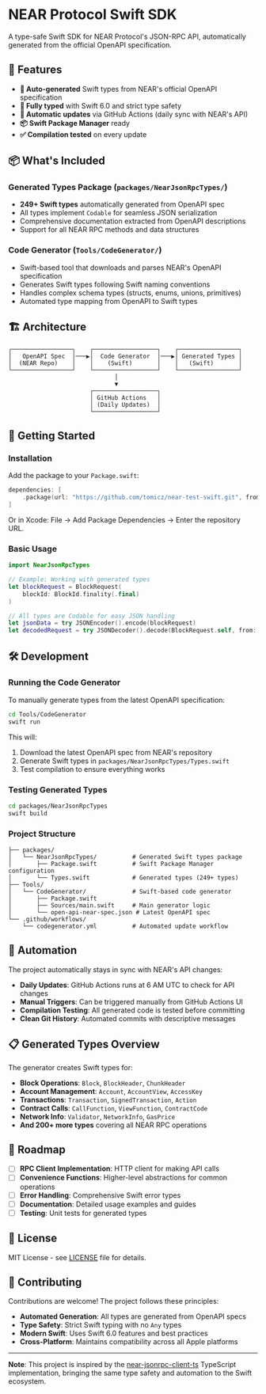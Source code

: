 # NEAR Protocol Swift SDK

A type-safe Swift SDK for NEAR Protocol's JSON-RPC API, automatically generated from the official OpenAPI specification.

## 🚀 Features

- **🔧 Auto-generated** Swift types from NEAR's official OpenAPI specification
- **📝 Fully typed** with Swift 6.0 and strict type safety
- **🔄 Automatic updates** via GitHub Actions (daily sync with NEAR's API)
- **📦 Swift Package Manager** ready
- **✅ Compilation tested** on every update

## 📦 What's Included

### Generated Types Package (`packages/NearJsonRpcTypes/`)

- **249+ Swift types** automatically generated from OpenAPI spec
- All types implement `Codable` for seamless JSON serialization
- Comprehensive documentation extracted from OpenAPI descriptions
- Support for all NEAR RPC methods and data structures

### Code Generator (`Tools/CodeGenerator/`)

- Swift-based tool that downloads and parses NEAR's OpenAPI specification
- Generates Swift types following Swift naming conventions
- Handles complex schema types (structs, enums, unions, primitives)
- Automated type mapping from OpenAPI to Swift types

## 🏗️ Architecture

```
┌─────────────────┐    ┌──────────────────┐    ┌─────────────────┐
│   OpenAPI Spec  │───▶│  Code Generator  │───▶│ Generated Types │
│  (NEAR Repo)    │    │    (Swift)       │    │   (Swift)       │
└─────────────────┘    └──────────────────┘    └─────────────────┘
                              │
                              ▼
                       ┌──────────────────┐
                       │ GitHub Actions   │
                       │ (Daily Updates)  │
                       └──────────────────┘
```

## 🚀 Getting Started

### Installation

Add the package to your `Package.swift`:

```swift
dependencies: [
    .package(url: "https://github.com/tomicz/near-test-swift.git", from: "1.0.0")
]
```

Or in Xcode: File → Add Package Dependencies → Enter the repository URL.

### Basic Usage

```swift
import NearJsonRpcTypes

// Example: Working with generated types
let blockRequest = BlockRequest(
    blockId: BlockId.finality(.final)
)

// All types are Codable for easy JSON handling
let jsonData = try JSONEncoder().encode(blockRequest)
let decodedRequest = try JSONDecoder().decode(BlockRequest.self, from: jsonData)
```

## 🛠️ Development

### Running the Code Generator

To manually generate types from the latest OpenAPI specification:

```bash
cd Tools/CodeGenerator
swift run
```

This will:

1. Download the latest OpenAPI spec from NEAR's repository
2. Generate Swift types in `packages/NearJsonRpcTypes/Types.swift`
3. Test compilation to ensure everything works

### Testing Generated Types

```bash
cd packages/NearJsonRpcTypes
swift build
```

### Project Structure

```
├── packages/
│   └── NearJsonRpcTypes/          # Generated Swift types package
│       ├── Package.swift          # Swift Package Manager configuration
│       └── Types.swift            # Generated types (249+ types)
├── Tools/
│   └── CodeGenerator/             # Swift-based code generator
│       ├── Package.swift
│       ├── Sources/main.swift     # Main generator logic
│       └── open-api-near-spec.json # Latest OpenAPI spec
└── .github/workflows/
    └── codegenerator.yml          # Automated update workflow
```

## 🤖 Automation

The project automatically stays in sync with NEAR's API changes:

- **Daily Updates**: GitHub Actions runs at 6 AM UTC to check for API changes
- **Manual Triggers**: Can be triggered manually from GitHub Actions UI
- **Compilation Testing**: All generated code is tested before committing
- **Clean Git History**: Automated commits with descriptive messages

## 📋 Generated Types Overview

The generator creates Swift types for:

- **Block Operations**: `Block`, `BlockHeader`, `ChunkHeader`
- **Account Management**: `Account`, `AccountView`, `AccessKey`
- **Transactions**: `Transaction`, `SignedTransaction`, `Action`
- **Contract Calls**: `CallFunction`, `ViewFunction`, `ContractCode`
- **Network Info**: `Validator`, `NetworkInfo`, `GasPrice`
- **And 200+ more types** covering all NEAR RPC operations

## 🔮 Roadmap

- [ ] **RPC Client Implementation**: HTTP client for making API calls
- [ ] **Convenience Functions**: Higher-level abstractions for common operations
- [ ] **Error Handling**: Comprehensive Swift error types
- [ ] **Documentation**: Detailed usage examples and guides
- [ ] **Testing**: Unit tests for generated types

## 📄 License

MIT License - see [LICENSE](LICENSE) file for details.

## 🤝 Contributing

Contributions are welcome! The project follows these principles:

- **Automated Generation**: All types are generated from OpenAPI specs
- **Type Safety**: Strict Swift typing with no `Any` types
- **Modern Swift**: Uses Swift 6.0 features and best practices
- **Cross-Platform**: Maintains compatibility across all Apple platforms

---

**Note**: This project is inspired by the [near-jsonrpc-client-ts](https://github.com/near/near-jsonrpc-client-ts) TypeScript implementation, bringing the same type safety and automation to the Swift ecosystem.
